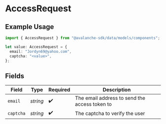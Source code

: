 # AccessRequest

## Example Usage

```typescript
import { AccessRequest } from "@avalanche-sdk/data/models/components";

let value: AccessRequest = {
  email: "Jordyn69@yahoo.com",
  captcha: "<value>",
};
```

## Fields

| Field                                         | Type                                          | Required                                      | Description                                   |
| --------------------------------------------- | --------------------------------------------- | --------------------------------------------- | --------------------------------------------- |
| `email`                                       | *string*                                      | :heavy_check_mark:                            | The email address to send the access token to |
| `captcha`                                     | *string*                                      | :heavy_check_mark:                            | The captcha to verify the user                |